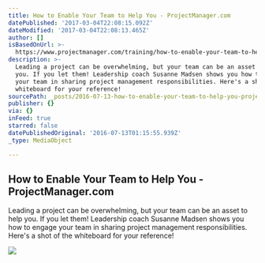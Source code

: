 ```yaml
---
title: How to Enable Your Team to Help You - ProjectManager.com
datePublished: '2017-03-04T22:08:15.092Z'
dateModified: '2017-03-04T22:08:13.465Z'
author: []
isBasedOnUrl: >-
  https://www.projectmanager.com/training/how-to-enable-your-team-to-help-you-out-leadership-training
description: >-
  Leading a project can be overwhelming, but your team can be an asset to help
  you. If you let them! Leadership coach Susanne Madsen shows you how to engage
  your team in sharing project management responsibilities. Here's a shot of the
  whiteboard for your reference!
sourcePath: _posts/2016-07-13-how-to-enable-your-team-to-help-you-projectmanagercom.md
publisher: {}
via: {}
inFeed: true
starred: false
datePublishedOriginal: '2016-07-13T01:15:55.939Z'
_type: MediaObject

---
```

<article style=""><h1>How to Enable Your Team to Help You - ProjectManager.com</h1><p>Leading a project can be overwhelming, but your team can be an asset to help you. If you let them! Leadership coach Susanne Madsen shows you how to engage your team in sharing project management responsibilities. Here's a shot of the whiteboard for your reference!</p><img src="https://www.projectmanager.com/wp-content/uploads/2016/02/How-to-Enable-Your-Team-to-Help-You-Out-Thumbnail.jpg" /></article>
